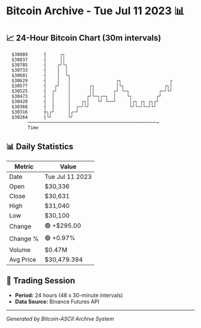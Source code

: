 # Bitcoin Archive - Tue Jul 11 2023 📊

## 📈 24-Hour Bitcoin Chart (30m intervals)

```
  $30889      ┤     ┌┐                                         
  $30837      ┤     ││                                         
  $30785      ┤    ┌┘└┐                                        
  $30733      ┤    │  │                                        
  $30681      ┤    │  └┐                                       
  $30629      ┤    │   │                 ┌┐                  ┌ 
  $30577      ┤   ┌┘   │       ┌┐        │└┐               ┌┐│ 
  $30525      ┤  ┌┘    │       ││       ┌┘ └─┐           ┌─┘└┘ 
  $30473      ┤  │     │      ┌┘└─┐┌─┐  │    └┐         ┌┘     
  $30420      ┤  │     │    ┌┐│   └┘ └──┘     │┌┐ ┌┐ ┌┐┌┘      
  $30368      ┤  │     │  ┌─┘└┘               └┘└─┘└─┘└┘       
  $30316      ┼┐┌┘     │┌─┘                                    
  $30264      ┤└┘      └┘                                      
        ────────────────────────────────────────────────→
        Time
```

## 📊 Daily Statistics

| Metric | Value |
|--------|-------|
| Date | Tue Jul 11 2023 |
| Open | $30,336 |
| Close | $30,631 |
| High | $31,040 |
| Low | $30,100 |
| Change | 🟢 +$295.00 |
| Change % | 🟢 +0.97% |
| Volume | $0.47M |
| Avg Price | $30,479.394 |

## 📅 Trading Session

- **Period:** 24 hours (48 x 30-minute intervals)
- **Data Source:** Binance Futures API

---
*Generated by Bitcoin-ASCII Archive System*
